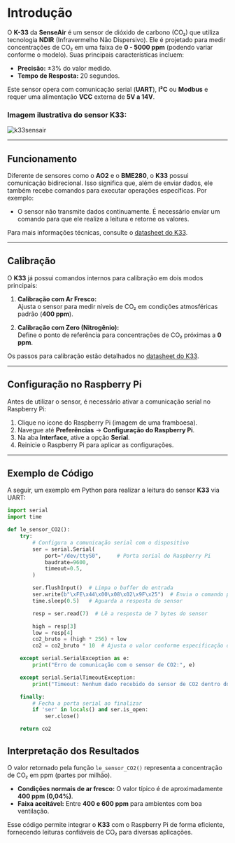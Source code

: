 # Introdução

O **K-33** da **SenseAir** é um sensor de dióxido de carbono (CO₂) que utiliza tecnologia **NDIR** (Infravermelho Não Dispersivo). Ele é projetado para medir concentrações de CO₂ em uma faixa de **0 - 5000 ppm** (podendo variar conforme o modelo). Suas principais características incluem: 

- **Precisão:** ±3% do valor medido.
- **Tempo de Resposta:** 20 segundos.

Este sensor opera com comunicação serial (**UART**), **I²C** ou **Modbus** e requer uma alimentação **VCC** externa de **5V a 14V**.

### Imagem ilustrativa do sensor K33:

![k33sensair](https://github.com/user-attachments/assets/aa34b2b5-d82e-4bf5-a147-c3a4f0ddb6d5)

---

## Funcionamento

Diferente de sensores como o **AO2** e o **BME280**, o **K33** possui comunicação bidirecional. Isso significa que, além de enviar dados, ele também recebe comandos para executar operações específicas. Por exemplo:

- O sensor não transmite dados continuamente. É necessário enviar um comando para que ele realize a leitura e retorne os valores.

Para mais informações técnicas, consulte o [datasheet do K33](https://co2meters.com/Documentation/Datasheets/DS33-ICB-01.pdf).

---

## Calibração

O **K33** já possui comandos internos para calibração em dois modos principais:

1. **Calibração com Ar Fresco:**  
   Ajusta o sensor para medir níveis de CO₂ em condições atmosféricas padrão (**400 ppm**).

2. **Calibração com Zero (Nitrogênio):**  
   Define o ponto de referência para concentrações de CO₂ próximas a **0 ppm**.

Os passos para calibração estão detalhados no [datasheet do K33](https://co2meters.com/Documentation/Datasheets/DS33-ICB-01.pdf).

---

## Configuração no Raspberry Pi

Antes de utilizar o sensor, é necessário ativar a comunicação serial no Raspberry Pi:

1. Clique no ícone do Raspberry Pi (imagem de uma framboesa).
2. Navegue até **Preferências** → **Configuração do Raspberry Pi**.
3. Na aba **Interface**, ative a opção **Serial**.
4. Reinicie o Raspberry Pi para aplicar as configurações.

---

## Exemplo de Código

A seguir, um exemplo em Python para realizar a leitura do sensor **K33** via UART:

```python
import serial
import time

def le_sensor_CO2():
    try:
        # Configura a comunicação serial com o dispositivo
        ser = serial.Serial(
            port="/dev/ttyS0",     # Porta serial do Raspberry Pi
            baudrate=9600,
            timeout=0.5,
        )

        ser.flushInput()  # Limpa o buffer de entrada
        ser.write(b"\xFE\x44\x00\x08\x02\x9F\x25")  # Envia o comando para leitura
        time.sleep(0.5)   # Aguarda a resposta do sensor

        resp = ser.read(7)  # Lê a resposta de 7 bytes do sensor

        high = resp[3]
        low = resp[4]
        co2_bruto = (high * 256) + low
        co2 = co2_bruto * 10  # Ajusta o valor conforme especificação do sensor

    except serial.SerialException as e:
        print("Erro de comunicação com o sensor de CO2:", e)

    except serial.SerialTimeoutException:
        print("Timeout: Nenhum dado recebido do sensor de CO2 dentro do tempo limite.")

    finally:
        # Fecha a porta serial ao finalizar
        if 'ser' in locals() and ser.is_open:
            ser.close()

    return co2
```
## Interpretação dos Resultados

O valor retornado pela função `le_sensor_CO2()` representa a concentração de CO₂ em ppm (partes por milhão).

- **Condições normais de ar fresco:** O valor típico é de aproximadamente **400 ppm (0,04%)**.
- **Faixa aceitável:** Entre **400 e 600 ppm** para ambientes com boa ventilação.

Esse código permite integrar o **K33** com o Raspberry Pi de forma eficiente, fornecendo leituras confiáveis de CO₂ para diversas aplicações.

